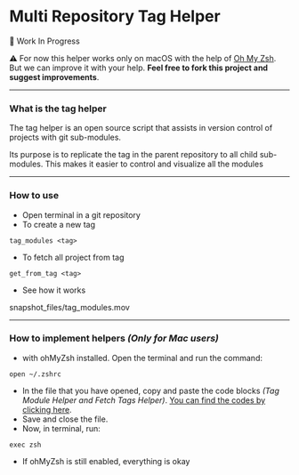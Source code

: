 # Multi Repository Tag Helper

:construction: Work In Progress

:warning: For now this helper works only on macOS with the help of [Oh My Zsh](https://ohmyz.sh/). But we can improve it with your help. **Feel free to fork this project and suggest improvements**. 

____________

### What is the tag helper

The tag helper is an open source script that assists in version control of projects with git sub-modules.

Its purpose is to replicate the tag in the parent repository to all child sub-modules. This makes it easier to control and visualize all the modules

____________

### How to use

- Open terminal in a git repository
- To create a new tag
```
tag_modules <tag>
```
- To fetch all project from tag
```
get_from_tag <tag>
```
- See how it works

snapshot_files/tag_modules.mov
____________

### How to implement helpers *(Only for Mac users)*
- with ohMyZsh installed. Open the terminal and run the command:
```
open ~/.zshrc
```
- In the file that you have opened, copy and paste the code blocks *(Tag Module Helper and Fetch Tags Helper)*. [You can find the codes by clicking here](HELPERS_MACOS.md).
- Save and close the file.
- Now, in terminal, run:
```
exec zsh
```
- If ohMyZsh is still enabled, everything is okay